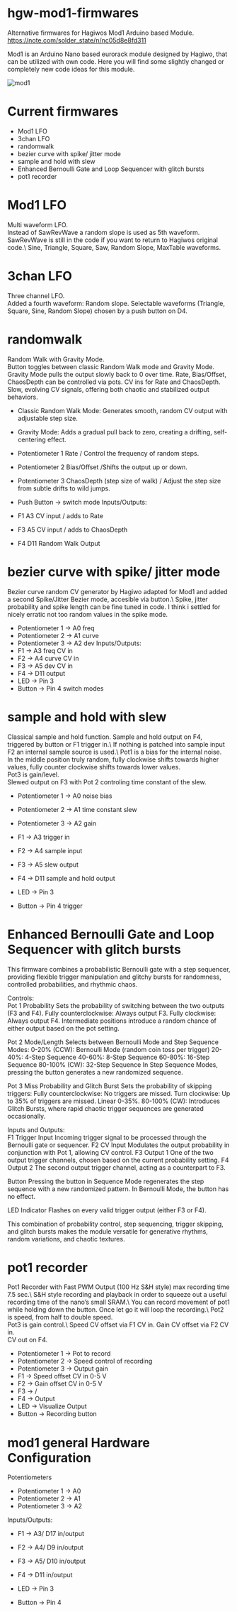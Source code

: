 # **hgw-mod1-firmwares**

 Alternative firmwares for Hagiwos Mod1 Arduino based Module.
 https://note.com/solder_state/n/nc05d8e8fd311
 
 Mod1 is an Arduino Nano based eurorack module designed by Hagiwo, that can be utilized with own code.
 Here you will find some slightly changed or completely new code ideas for this module. 
 
 
 ![mod1](https://assets.st-note.com/production/uploads/images/166671260/rectangle_large_type_2_74d04b7593d4c5aa3a08d021646da297.jpeg) 
 
  # Current firmwares
 - Mod1 LFO
- 3chan LFO
- randomwalk
- bezier curve with spike/ jitter mode
- sample and hold with slew
- Enhanced Bernoulli Gate and Loop Sequencer with glitch bursts
- pot1 recorder 
  
 # Mod1 LFO
 Multi waveform LFO.\
 Instead of SawRevWave a random slope is used as 5th waveform. 
 SawRevWave is still in the code if you want to return to Hagiwos original code.\ 
 Sine, Triangle, Square, Saw, Random Slope, MaxTable waveforms.  
 
 # 3chan LFO
 Three channel LFO.\
 Added a fourth waveform: Random slope. 
 Selectable waveforms (Triangle, Square, Sine, Random Slope) chosen by a push button on D4.

 # randomwalk
Random Walk with Gravity Mode.\
Button toggles between classic Random Walk mode and Gravity Mode.\
Gravity Mode pulls the output slowly back to 0 over time. Rate, Bias/Offset, ChaosDepth can be controlled via pots. CV ins for Rate and ChaosDepth.\
Slow, evolving CV signals, offering both chaotic and stabilized output behaviors. 

- Classic Random Walk Mode: Generates smooth, random CV output with adjustable step size.
- Gravity Mode: Adds a gradual pull back to zero, creating a drifting, self-centering effect.

- Potentiometer 1 Rate / Control the frequency of random steps.    
- Potentiometer 2 Bias/Offset /Shifts the output up or down.
- Potentiometer 3 ChaosDepth (step size of walk) / Adjust the step size from subtle drifts to wild jumps.
- Push Button  → switch mode
Inputs/Outputs:
- F1    A3  CV input / adds to Rate
- F3    A5  CV input / adds to ChaosDepth 
- F4    D11 Random Walk Output

 # bezier curve with spike/ jitter mode
Bezier curve random CV generator by Hagiwo adapted for Mod1 and added a second Spike/Jitter Bezier mode, accesible via button.\ 
Spike, jitter probability and spike length can be fine tuned in code.  I think i settled for nicely erratic not too random values in the spike mode.   
- Potentiometer 1 → A0 freq
- Potentiometer 2 → A1 curve
- Potentiometer 3 → A2 dev
Inputs/Outputs:
- F1 → A3 freq CV in
- F2 → A4 curve CV in
- F3 → A5 dev CV in
- F4 → D11 output
- LED → Pin 3
- Button → Pin 4 switch modes


 # sample and hold with slew
 Classical sample and hold function. Sample and hold output on F4, triggered by button or F1 trigger in.\ 
 If nothing is patched into sample input F2 an internal sample source is used.\ 
 Pot1 is a bias for the internal noise.\
 In the middle position truly random, fully clockwise shifts towards higher values, fully counter clockwise shifts towards lower values.\
 Pot3  is gain/level.\
 Slewed output on F3 with Pot 2 controling time constant of the slew.
 
 - Potentiometer 1 → A0 noise bias
 - Potentiometer 2 → A1 time constant slew
 - Potentiometer 3 → A2 gain

-  F1 → A3 trigger in
-  F2 → A4 sample input
-  F3 → A5 slew output
-  F4 → D11 sample and hold output
-  LED → Pin 3
-  Button → Pin 4 trigger
 
 # Enhanced Bernoulli Gate and Loop Sequencer with glitch bursts
This firmware combines a probabilistic Bernoulli gate with a step sequencer, providing flexible trigger manipulation and glitchy bursts for
randomness, controlled probabilities, and rhythmic chaos.

Controls:\
Pot 1 Probability
Sets the probability of switching between the two outputs (F3 and F4).
Fully counterclockwise: Always output F3.
Fully clockwise: Always output F4.
Intermediate positions introduce a random chance of either output based on the pot setting.

Pot 2 Mode/Length
Selects between Bernoulli Mode and Step Sequence Modes:
0-20% (CCW): Bernoulli Mode (random coin toss per trigger)
20-40%: 4-Step Sequence
40-60%: 8-Step Sequence
60-80%: 16-Step Sequence
80-100% (CW): 32-Step Sequence
In Step Sequence Modes, pressing the button generates a new randomized sequence.

Pot 3 Miss Probability and Glitch Burst
Sets the probability of skipping triggers:
Fully counterclockwise: No triggers are missed.
Turn clockwise: Up to 35% of triggers are missed. Linear 0-35%.
80-100% (CW): Introduces Glitch Bursts, where rapid chaotic trigger sequences are generated occasionally.

Inputs and Outputs:\
F1 Trigger Input
Incoming trigger signal to be processed through the Bernoulli gate or sequencer.
F2 CV Input
Modulates the output probability in conjunction with Pot 1, allowing CV control.
F3 Output 1
One of the two output trigger channels, chosen based on the current probability setting.
F4 Output 2
The second output trigger channel, acting as a counterpart to F3.

Button
Pressing the button in Sequence Mode regenerates the step sequence with a new randomized pattern.
In Bernoulli Mode, the button has no effect.

LED Indicator
Flashes on every valid trigger output (either F3 or F4).

This combination of probability control, step sequencing, trigger skipping, and glitch bursts makes the module versatile for generative rhythms, random variations, and chaotic textures. 
 
 
# pot1 recorder 

Pot1 Recorder with Fast PWM Output (100 Hz S&H style) max recording time 7.5 sec.\ 
S&H style recording and playback in order to squeeze out a useful recording time of the nano’s small SRAM.\ 
You can record movement of pot1 while holding down the button. Once let go it will loop the recording.\ 
Pot2 is speed, from half to double speed.\
Pot3 is gain control.\ 
Speed CV offset via F1 CV in.  Gain CV offset via F2 CV in.\
CV out on F4. 

- Potentiometer 1 -> Pot to record
- Potentiometer 2 -> Speed control of recording
- Potentiometer 3 -> Output gain
- F1 -> Speed offset CV in 0-5 V
- F2 -> Gain offset CV in 0-5 V
- F3 -> /
- F4 -> Output
- LED -> Visualize Output
- Button -> Recording button

 
 
 
 
# mod1 general Hardware Configuration
Potentiometers
- Potentiometer 1  → A0
- Potentiometer 2  → A1
- Potentiometer 3  → A2

Inputs/Outputs:
- F1    → A3/ D17  in/output
- F2    → A4/ D9   in/output 
- F3    → A5/ D10  in/output 
- F4    → D11 in/output 

- LED    → Pin 3
- Button → Pin 4


 
 
 
 
 
 
 
